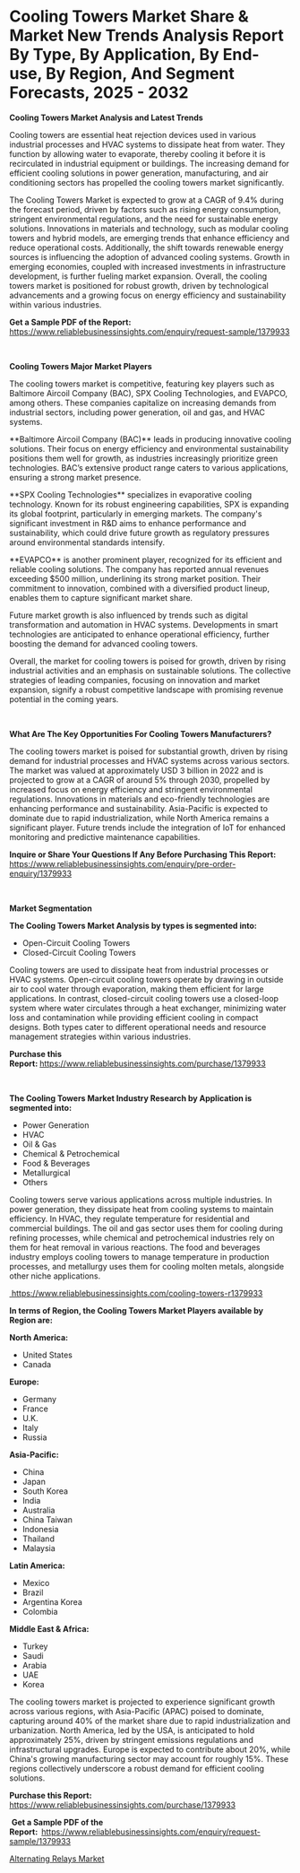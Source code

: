 <p><h1>Cooling Towers Market Share & Market New Trends Analysis Report By Type, By Application, By End-use, By Region, And Segment Forecasts, 2025 - 2032</h1></p><p><strong>Cooling Towers Market Analysis and Latest Trends</strong></p>
<p><p>Cooling towers are essential heat rejection devices used in various industrial processes and HVAC systems to dissipate heat from water. They function by allowing water to evaporate, thereby cooling it before it is recirculated in industrial equipment or buildings. The increasing demand for efficient cooling solutions in power generation, manufacturing, and air conditioning sectors has propelled the cooling towers market significantly.</p><p>The Cooling Towers Market is expected to grow at a CAGR of 9.4% during the forecast period, driven by factors such as rising energy consumption, stringent environmental regulations, and the need for sustainable energy solutions. Innovations in materials and technology, such as modular cooling towers and hybrid models, are emerging trends that enhance efficiency and reduce operational costs. Additionally, the shift towards renewable energy sources is influencing the adoption of advanced cooling systems. Growth in emerging economies, coupled with increased investments in infrastructure development, is further fueling market expansion. Overall, the cooling towers market is positioned for robust growth, driven by technological advancements and a growing focus on energy efficiency and sustainability within various industries.</p></p>
<p><strong>Get a Sample PDF of the Report:&nbsp;</strong> <a href="https://www.reliablebusinessinsights.com/enquiry/request-sample/1379933?utm_campaign=3148&utm_medium=2&utm_source=Github&utm_content=ia&utm_term=10042025&utm_id=cooling-towers">https://www.reliablebusinessinsights.com/enquiry/request-sample/1379933</a></p>
<p>&nbsp;</p>
<p><strong>Cooling Towers Major Market Players</strong></p>
<p><p>The cooling towers market is competitive, featuring key players such as Baltimore Aircoil Company (BAC), SPX Cooling Technologies, and EVAPCO, among others. These companies capitalize on increasing demands from industrial sectors, including power generation, oil and gas, and HVAC systems.</p><p>**Baltimore Aircoil Company (BAC)** leads in producing innovative cooling solutions. Their focus on energy efficiency and environmental sustainability positions them well for growth, as industries increasingly prioritize green technologies. BAC’s extensive product range caters to various applications, ensuring a strong market presence.</p><p>**SPX Cooling Technologies** specializes in evaporative cooling technology. Known for its robust engineering capabilities, SPX is expanding its global footprint, particularly in emerging markets. The company's significant investment in R&D aims to enhance performance and sustainability, which could drive future growth as regulatory pressures around environmental standards intensify.</p><p>**EVAPCO** is another prominent player, recognized for its efficient and reliable cooling solutions. The company has reported annual revenues exceeding $500 million, underlining its strong market position. Their commitment to innovation, combined with a diversified product lineup, enables them to capture significant market share.</p><p>Future market growth is also influenced by trends such as digital transformation and automation in HVAC systems. Developments in smart technologies are anticipated to enhance operational efficiency, further boosting the demand for advanced cooling towers.</p><p>Overall, the market for cooling towers is poised for growth, driven by rising industrial activities and an emphasis on sustainable solutions. The collective strategies of leading companies, focusing on innovation and market expansion, signify a robust competitive landscape with promising revenue potential in the coming years.</p></p>
<p>&nbsp;</p>
<p><strong>What Are The Key Opportunities For Cooling Towers Manufacturers?</strong></p>
<p><p>The cooling towers market is poised for substantial growth, driven by rising demand for industrial processes and HVAC systems across various sectors. The market was valued at approximately USD 3 billion in 2022 and is projected to grow at a CAGR of around 5% through 2030, propelled by increased focus on energy efficiency and stringent environmental regulations. Innovations in materials and eco-friendly technologies are enhancing performance and sustainability. Asia-Pacific is expected to dominate due to rapid industrialization, while North America remains a significant player. Future trends include the integration of IoT for enhanced monitoring and predictive maintenance capabilities.</p></p>
<p><strong>Inquire or Share Your Questions If Any Before Purchasing This Report:</strong> <a href="https://www.reliablebusinessinsights.com/enquiry/pre-order-enquiry/1379933?utm_campaign=3148&utm_medium=2&utm_source=Github&utm_content=ia&utm_term=10042025&utm_id=cooling-towers">https://www.reliablebusinessinsights.com/enquiry/pre-order-enquiry/1379933</a></p>
<p>&nbsp;</p>
<p><strong>Market Segmentation</strong></p>
<p><strong>The Cooling Towers Market Analysis by types is segmented into:</strong></p>
<p><ul><li>Open-Circuit Cooling Towers</li><li>Closed-Circuit Cooling Towers</li></ul></p>
<p><p>Cooling towers are used to dissipate heat from industrial processes or HVAC systems. Open-circuit cooling towers operate by drawing in outside air to cool water through evaporation, making them efficient for large applications. In contrast, closed-circuit cooling towers use a closed-loop system where water circulates through a heat exchanger, minimizing water loss and contamination while providing efficient cooling in compact designs. Both types cater to different operational needs and resource management strategies within various industries.</p></p>
<p><strong>Purchase this Report:&nbsp;</strong><a href="https://www.reliablebusinessinsights.com/purchase/1379933?utm_campaign=3148&utm_medium=2&utm_source=Github&utm_content=ia&utm_term=10042025&utm_id=cooling-towers">https://www.reliablebusinessinsights.com/purchase/1379933</a></p>
<p>&nbsp;</p>
<p><strong>The Cooling Towers Market Industry Research by Application is segmented into:</strong></p>
<p><ul><li>Power Generation</li><li>HVAC</li><li>Oil & Gas</li><li>Chemical & Petrochemical</li><li>Food & Beverages</li><li>Metallurgical</li><li>Others</li></ul></p>
<p><p>Cooling towers serve various applications across multiple industries. In power generation, they dissipate heat from cooling systems to maintain efficiency. In HVAC, they regulate temperature for residential and commercial buildings. The oil and gas sector uses them for cooling during refining processes, while chemical and petrochemical industries rely on them for heat removal in various reactions. The food and beverages industry employs cooling towers to manage temperature in production processes, and metallurgy uses them for cooling molten metals, alongside other niche applications.</p></p>
<p><a href="https://www.reliablebusinessinsights.com/cooling-towers-r1379933?utm_campaign=3148&utm_medium=2&utm_source=Github&utm_content=ia&utm_term=10042025&utm_id=cooling-towers">&nbsp;https://www.reliablebusinessinsights.com/cooling-towers-r1379933</a></p>
<p><strong>In terms of Region, the Cooling Towers Market Players available by Region are:</strong></p>
<p>
    <p> <strong> North America: </strong>
        <ul>
            <li>United States</li>
            <li>Canada</li>
        </ul>
        </p> 
    <p> <strong> Europe: </strong>
        <ul>
            <li>Germany</li>
            <li>France</li>
            <li>U.K.</li>
            <li>Italy</li>
            <li>Russia</li>
        </ul>
        </p> 
    <p> <strong> Asia-Pacific: </strong>
        <ul>
            <li>China</li>
            <li>Japan</li>
            <li>South Korea</li>
            <li>India</li>
            <li>Australia</li>
            <li>China Taiwan</li>
            <li>Indonesia</li>
            <li>Thailand</li>
            <li>Malaysia</li>
        </ul>
        </p> 
    <p> <strong> Latin America: </strong>
        <ul>
            <li>Mexico</li>
            <li>Brazil</li>
            <li>Argentina Korea</li>
            <li>Colombia</li>
        </ul>
        </p> 
    <p> <strong> Middle East & Africa: </strong>
        <ul>
            <li>Turkey</li>
            <li>Saudi</li>
            <li>Arabia</li>
            <li>UAE</li>
            <li>Korea</li>
        </ul>
    </p>
    </p>
<p><p>The cooling towers market is projected to experience significant growth across various regions, with Asia-Pacific (APAC) poised to dominate, capturing around 40% of the market share due to rapid industrialization and urbanization. North America, led by the USA, is anticipated to hold approximately 25%, driven by stringent emissions regulations and infrastructural upgrades. Europe is expected to contribute about 20%, while China's growing manufacturing sector may account for roughly 15%. These regions collectively underscore a robust demand for efficient cooling solutions.</p></p>
<p><strong>Purchase this Report: </strong><a href="https://www.reliablebusinessinsights.com/purchase/1379933?utm_campaign=3148&utm_medium=2&utm_source=Github&utm_content=ia&utm_term=10042025&utm_id=cooling-towers">https://www.reliablebusinessinsights.com/purchase/1379933</a></p>
<p>&nbsp;<strong>Get a Sample PDF of the Report:&nbsp;&nbsp;</strong><a href="https://www.reliablebusinessinsights.com/enquiry/request-sample/1379933?utm_campaign=3148&utm_medium=2&utm_source=Github&utm_content=ia&utm_term=10042025&utm_id=cooling-towers">https://www.reliablebusinessinsights.com/enquiry/request-sample/1379933</a></p>
<p><strong></strong></p>
<p><p><a href="https://github.com/shapurforouz/Market-Research-Report-List-1/blob/main/alternating-relays-market.md?utm_campaign=3148&utm_medium=2&utm_source=Github&utm_content=ia&utm_term=10042025&utm_id=cooling-towers">Alternating Relays Market</a></p></p>